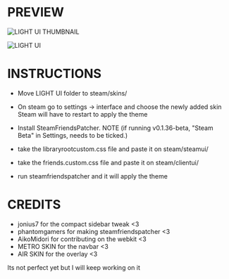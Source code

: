 # PREVIEW
![LIGHT UI THUMBNAIL](https://i.imgur.com/5iDtcYW.png)

![LIGHT UI](https://media.giphy.com/media/VGJmShrCh3vTgJhjKc/giphy.gif)
# INSTRUCTIONS
* Move LIGHT UI folder to steam/skins/

* On steam go to settings -> interface and choose the newly added skin
Steam will have to restart to apply the theme

* Install SteamFriendsPatcher. NOTE (if running v0.1.36-beta, "Steam Beta" in Settings, needs to be ticked.) 

* take the libraryrootcustom.css file and paste it on steam/steamui/
* take the friends.custom.css file and paste it on steam/clientui/
* run steamfriendspatcher and it will apply the theme

# CREDITS
* jonius7 for the compact sidebar tweak <3
* phantomgamers for making steamfriendspatcher <3
* AikoMidori for contributing on the webkit <3
* METRO SKIN for the navbar <3
* AIR SKIN for the overlay <3


Its not perfect yet but I will keep working on it

